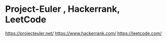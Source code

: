 # Project-Euler , Hackerrank, LeetCode

https://projecteuler.net/
https://www.hackerrank.com/
https://leetcode.com/
